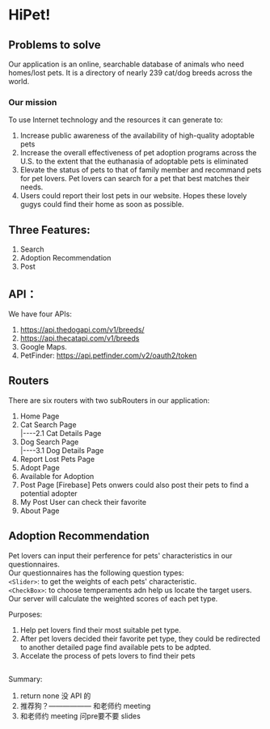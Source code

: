 # HiPet!

## Problems to solve

Our application is an online, searchable database of animals who need homes/lost pets.
It is a directory of nearly 239 cat/dog breeds across the world.

### Our mission

To use Internet technology and the resources it can generate to:

1. Increase public awareness of the availability of high-quality adoptable pets
2. Increase the overall effectiveness of pet adoption programs across the U.S. to the extent that the euthanasia of adoptable pets is eliminated
3. Elevate the status of pets to that of family member and recommand pets for pet lovers. Pet lovers can search for a pet that best matches their needs.
4. Users could report their lost pets in our website. Hopes these lovely gugys could find their home as soon as possible.

## Three Features:

1. Search
2. Adoption Recommendation
3. Post

## API：

We have four APIs:

1. https://api.thedogapi.com/v1/breeds/
2. https://api.thecatapi.com/v1/breeds
3. Google Maps.
4. PetFinder: https://api.petfinder.com/v2/oauth2/token

## Routers

There are six routers with two subRouters in our application:

1. Home Page
2. Cat Search Page  
   |----2.1 Cat Details Page
3. Dog Search Page  
   |----3.1 Dog Details Page
4. Report Lost Pets Page
5. Adopt Page
6. Available for Adoption
7. Post Page [Firebase]
   Pets onwers could also post their pets to find a potential adopter
8. My Post
   User can check their favorite
9. About Page

## Adoption Recommendation

Pet lovers can input their perference for pets' characteristics in our questionnaires.  
Our questionnaires has the following question types:  
`<Slider>`: to get the weights of each pets' characteristic.  
`<CheckBox>`: to choose temperaments adn help us locate the target users.  
Our server will calculate the weighted scores of each pet type.

Purposes:

1. Help pet lovers find their most suitable pet type.
2. After pet lovers decided their favorite pet type, they could be redirected to another detailed page find available pets to be adpted.
3. Accelate the process of pets lovers to find their pets

##

Summary:

1. return none 没 API 的
4. 推荐狗？—————— 和老师约 meeting
5. 和老师约 meeting 问pre要不要 slides
